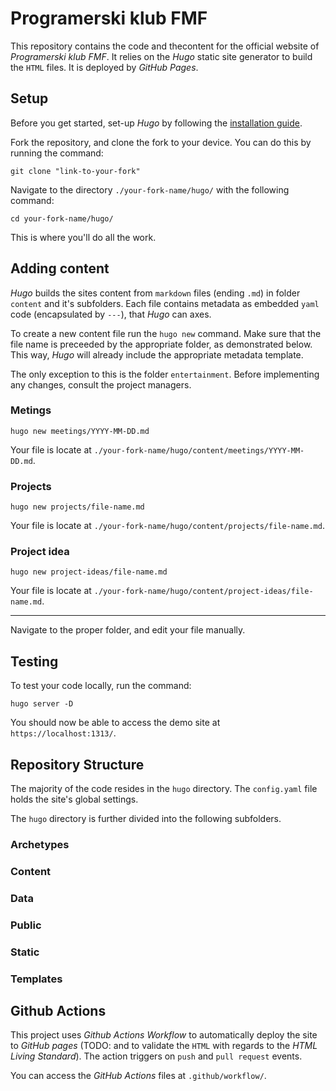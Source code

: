 # Programerski klub FMF

This repository contains the code and thecontent for the official website of *Programerski klub FMF*. It relies on the *Hugo* static site generator to build the `HTML` files. It is deployed by *GitHub Pages*.

## Setup

Before you get started, set-up *Hugo* by following the [installation guide](https://gohugo.io/installation/). 

Fork the repository, and clone the fork to your device. You can do this by running the command:
```
git clone "link-to-your-fork" 
```

Navigate to the directory `./your-fork-name/hugo/` with the following command:
```
cd your-fork-name/hugo/
```

This is where you'll do all the work. 

## Adding content

*Hugo* builds the sites content from `markdown` files (ending `.md`) in folder `content` and it's subfolders. Each file contains metadata as embedded `yaml` code (encapsulated by `---`), that *Hugo* can axes. 

To create a new content file run the `hugo new` command. Make sure that the file name is preceeded by the appropriate folder, as demonstrated below. This way, *Hugo* will already include the appropriate metadata template. 

The only exception to this is the folder `entertainment`. Before implementing any changes, consult the project managers. 

### Metings
```
hugo new meetings/YYYY-MM-DD.md
```

Your file is locate at `./your-fork-name/hugo/content/meetings/YYYY-MM-DD.md`. 

### Projects 
```
hugo new projects/file-name.md
```

Your file is locate at `./your-fork-name/hugo/content/projects/file-name.md`. 

### Project idea
```
hugo new project-ideas/file-name.md
```

Your file is locate at `./your-fork-name/hugo/content/project-ideas/file-name.md`. 

---

Navigate to the proper folder, and edit your file manually. 

## Testing

To test your code locally, run the command:
```
hugo server -D
```

You should now be able to access the demo site at ```https://localhost:1313/```. 

## Repository Structure 

The majority of the code resides in the `hugo` directory. The `config.yaml` file holds the site's global settings. 

The `hugo` directory is further divided into the following subfolders. 

### Archetypes 

### Content 

### Data

### Public

### Static

### Templates 

## Github Actions 

This project uses *Github Actions Workflow* to automatically deploy the site to *GitHub pages* (TODO: and to validate the `HTML` with regards to the *HTML Living Standard*). The action triggers on `push` and `pull request` events. 

You can access the *GitHub Actions* files at `.github/workflow/`.
